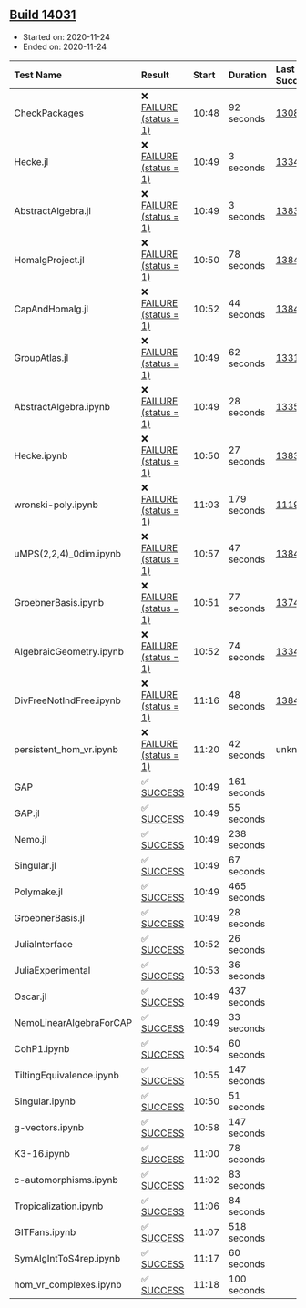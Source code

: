 ## [Build 14031](https://oscarci.mathematik.uni-kl.de/job/oscar/14031/)

* Started on: 2020-11-24
* Ended on: 2020-11-24

| Test Name    | Result | Start | Duration | Last Success | First Failure |
|:-------------|:-------|:------|:---------|:-------------|:--------------|
| CheckPackages | ❌ [FAILURE (status = 1)](https://oscarci.mathematik.uni-kl.de/job/oscar/14031/artifact/logs/build-14031/CheckPackages.log) | 10:48 | 92 seconds | [13085](https://oscarci.mathematik.uni-kl.de/job/oscar/13085/) | [13086](https://oscarci.mathematik.uni-kl.de/job/oscar/13086/) |
| Hecke.jl | ❌ [FAILURE (status = 1)](https://oscarci.mathematik.uni-kl.de/job/oscar/14031/artifact/logs/build-14031/Hecke.jl.log) | 10:49 | 3 seconds | [13341](https://oscarci.mathematik.uni-kl.de/job/oscar/13341/) | [13342](https://oscarci.mathematik.uni-kl.de/job/oscar/13342/) |
| AbstractAlgebra.jl | ❌ [FAILURE (status = 1)](https://oscarci.mathematik.uni-kl.de/job/oscar/14031/artifact/logs/build-14031/AbstractAlgebra.jl.log) | 10:49 | 3 seconds | [13837](https://oscarci.mathematik.uni-kl.de/job/oscar/13837/) | [13838](https://oscarci.mathematik.uni-kl.de/job/oscar/13838/) |
| HomalgProject.jl | ❌ [FAILURE (status = 1)](https://oscarci.mathematik.uni-kl.de/job/oscar/14031/artifact/logs/build-14031/HomalgProject.jl.log) | 10:50 | 78 seconds | [13845](https://oscarci.mathematik.uni-kl.de/job/oscar/13845/) | [13846](https://oscarci.mathematik.uni-kl.de/job/oscar/13846/) |
| CapAndHomalg.jl | ❌ [FAILURE (status = 1)](https://oscarci.mathematik.uni-kl.de/job/oscar/14031/artifact/logs/build-14031/CapAndHomalg.jl.log) | 10:52 | 44 seconds | [13845](https://oscarci.mathematik.uni-kl.de/job/oscar/13845/) | [13846](https://oscarci.mathematik.uni-kl.de/job/oscar/13846/) |
| GroupAtlas.jl | ❌ [FAILURE (status = 1)](https://oscarci.mathematik.uni-kl.de/job/oscar/14031/artifact/logs/build-14031/GroupAtlas.jl.log) | 10:49 | 62 seconds | [13311](https://oscarci.mathematik.uni-kl.de/job/oscar/13311/) | [13312](https://oscarci.mathematik.uni-kl.de/job/oscar/13312/) |
| AbstractAlgebra.ipynb | ❌ [FAILURE (status = 1)](https://oscarci.mathematik.uni-kl.de/job/oscar/14031/artifact/logs/build-14031/AbstractAlgebra.ipynb.log) | 10:49 | 28 seconds | [13355](https://oscarci.mathematik.uni-kl.de/job/oscar/13355/) | [13356](https://oscarci.mathematik.uni-kl.de/job/oscar/13356/) |
| Hecke.ipynb | ❌ [FAILURE (status = 1)](https://oscarci.mathematik.uni-kl.de/job/oscar/14031/artifact/logs/build-14031/Hecke.ipynb.log) | 10:50 | 27 seconds | [13837](https://oscarci.mathematik.uni-kl.de/job/oscar/13837/) | [13838](https://oscarci.mathematik.uni-kl.de/job/oscar/13838/) |
| wronski-poly.ipynb | ❌ [FAILURE (status = 1)](https://oscarci.mathematik.uni-kl.de/job/oscar/14031/artifact/logs/build-14031/wronski-poly.ipynb.log) | 11:03 | 179 seconds | [11192](https://oscarci.mathematik.uni-kl.de/job/oscar/11192/) | [11193](https://oscarci.mathematik.uni-kl.de/job/oscar/11193/) |
| uMPS(2,2,4)_0dim.ipynb | ❌ [FAILURE (status = 1)](https://oscarci.mathematik.uni-kl.de/job/oscar/14031/artifact/logs/build-14031/uMPS-2-2-4-_0dim.ipynb.log) | 10:57 | 47 seconds | [13841](https://oscarci.mathematik.uni-kl.de/job/oscar/13841/) | [13842](https://oscarci.mathematik.uni-kl.de/job/oscar/13842/) |
| GroebnerBasis.ipynb | ❌ [FAILURE (status = 1)](https://oscarci.mathematik.uni-kl.de/job/oscar/14031/artifact/logs/build-14031/GroebnerBasis.ipynb.log) | 10:51 | 77 seconds | [13748](https://oscarci.mathematik.uni-kl.de/job/oscar/13748/) | [13749](https://oscarci.mathematik.uni-kl.de/job/oscar/13749/) |
| AlgebraicGeometry.ipynb | ❌ [FAILURE (status = 1)](https://oscarci.mathematik.uni-kl.de/job/oscar/14031/artifact/logs/build-14031/AlgebraicGeometry.ipynb.log) | 10:52 | 74 seconds | [13341](https://oscarci.mathematik.uni-kl.de/job/oscar/13341/) | [13342](https://oscarci.mathematik.uni-kl.de/job/oscar/13342/) |
| DivFreeNotIndFree.ipynb | ❌ [FAILURE (status = 1)](https://oscarci.mathematik.uni-kl.de/job/oscar/14031/artifact/logs/build-14031/DivFreeNotIndFree.ipynb.log) | 11:16 | 48 seconds | [13845](https://oscarci.mathematik.uni-kl.de/job/oscar/13845/) | [13846](https://oscarci.mathematik.uni-kl.de/job/oscar/13846/) |
| persistent_hom_vr.ipynb | ❌ [FAILURE (status = 1)](https://oscarci.mathematik.uni-kl.de/job/oscar/14031/artifact/logs/build-14031/persistent_hom_vr.ipynb.log) | 11:20 | 42 seconds | unknown | unknown |
| GAP | ✅ [SUCCESS](https://oscarci.mathematik.uni-kl.de/job/oscar/14031/artifact/logs/build-14031/GAP.log) | 10:49 | 161 seconds |  |  |
| GAP.jl | ✅ [SUCCESS](https://oscarci.mathematik.uni-kl.de/job/oscar/14031/artifact/logs/build-14031/GAP.jl.log) | 10:49 | 55 seconds |  |  |
| Nemo.jl | ✅ [SUCCESS](https://oscarci.mathematik.uni-kl.de/job/oscar/14031/artifact/logs/build-14031/Nemo.jl.log) | 10:49 | 238 seconds |  |  |
| Singular.jl | ✅ [SUCCESS](https://oscarci.mathematik.uni-kl.de/job/oscar/14031/artifact/logs/build-14031/Singular.jl.log) | 10:49 | 67 seconds |  |  |
| Polymake.jl | ✅ [SUCCESS](https://oscarci.mathematik.uni-kl.de/job/oscar/14031/artifact/logs/build-14031/Polymake.jl.log) | 10:49 | 465 seconds |  |  |
| GroebnerBasis.jl | ✅ [SUCCESS](https://oscarci.mathematik.uni-kl.de/job/oscar/14031/artifact/logs/build-14031/GroebnerBasis.jl.log) | 10:49 | 28 seconds |  |  |
| JuliaInterface | ✅ [SUCCESS](https://oscarci.mathematik.uni-kl.de/job/oscar/14031/artifact/logs/build-14031/JuliaInterface.log) | 10:52 | 26 seconds |  |  |
| JuliaExperimental | ✅ [SUCCESS](https://oscarci.mathematik.uni-kl.de/job/oscar/14031/artifact/logs/build-14031/JuliaExperimental.log) | 10:53 | 36 seconds |  |  |
| Oscar.jl | ✅ [SUCCESS](https://oscarci.mathematik.uni-kl.de/job/oscar/14031/artifact/logs/build-14031/Oscar.jl.log) | 10:49 | 437 seconds |  |  |
| NemoLinearAlgebraForCAP | ✅ [SUCCESS](https://oscarci.mathematik.uni-kl.de/job/oscar/14031/artifact/logs/build-14031/NemoLinearAlgebraForCAP.log) | 10:49 | 33 seconds |  |  |
| CohP1.ipynb | ✅ [SUCCESS](https://oscarci.mathematik.uni-kl.de/job/oscar/14031/artifact/logs/build-14031/CohP1.ipynb.log) | 10:54 | 60 seconds |  |  |
| TiltingEquivalence.ipynb | ✅ [SUCCESS](https://oscarci.mathematik.uni-kl.de/job/oscar/14031/artifact/logs/build-14031/TiltingEquivalence.ipynb.log) | 10:55 | 147 seconds |  |  |
| Singular.ipynb | ✅ [SUCCESS](https://oscarci.mathematik.uni-kl.de/job/oscar/14031/artifact/logs/build-14031/Singular.ipynb.log) | 10:50 | 51 seconds |  |  |
| g-vectors.ipynb | ✅ [SUCCESS](https://oscarci.mathematik.uni-kl.de/job/oscar/14031/artifact/logs/build-14031/g-vectors.ipynb.log) | 10:58 | 147 seconds |  |  |
| K3-16.ipynb | ✅ [SUCCESS](https://oscarci.mathematik.uni-kl.de/job/oscar/14031/artifact/logs/build-14031/K3-16.ipynb.log) | 11:00 | 78 seconds |  |  |
| c-automorphisms.ipynb | ✅ [SUCCESS](https://oscarci.mathematik.uni-kl.de/job/oscar/14031/artifact/logs/build-14031/c-automorphisms.ipynb.log) | 11:02 | 83 seconds |  |  |
| Tropicalization.ipynb | ✅ [SUCCESS](https://oscarci.mathematik.uni-kl.de/job/oscar/14031/artifact/logs/build-14031/Tropicalization.ipynb.log) | 11:06 | 84 seconds |  |  |
| GITFans.ipynb | ✅ [SUCCESS](https://oscarci.mathematik.uni-kl.de/job/oscar/14031/artifact/logs/build-14031/GITFans.ipynb.log) | 11:07 | 518 seconds |  |  |
| SymAlgIntToS4rep.ipynb | ✅ [SUCCESS](https://oscarci.mathematik.uni-kl.de/job/oscar/14031/artifact/logs/build-14031/SymAlgIntToS4rep.ipynb.log) | 11:17 | 60 seconds |  |  |
| hom_vr_complexes.ipynb | ✅ [SUCCESS](https://oscarci.mathematik.uni-kl.de/job/oscar/14031/artifact/logs/build-14031/hom_vr_complexes.ipynb.log) | 11:18 | 100 seconds |  |  |
